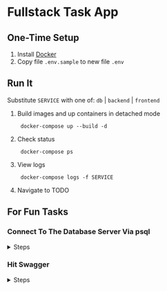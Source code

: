 # Fullstack Task App

## One-Time Setup

1. Install [Docker](https://docs.docker.com/get-docker/)
1. Copy file `.env.sample` to new file `.env`

## Run It

Substitute `SERVICE` with one of: `db` | `backend` | `frontend`

1. Build images and up containers in detached mode

        docker-compose up --build -d

1. Check status

        docker-compose ps

1. View logs

        docker-compose logs -f SERVICE

1. Navigate to TODO

## For Fun Tasks

### Connect To The Database Server Via psql

<details>
<summary>Steps</summary>

1. Run a shell inside the container

        docker-compose run db bash

1. Connect to the database server

        PGPASSWORD=postgres psql -h db -p 5432 -U postgres

1. Connect to the database

        \c task_db

1. Describe a table

        \d task_schema.task

1. Run a query

        select * from task_schema.task;

1. Quit psql

        \q

1. Exit the container

        exit

</details>

### Hit Swagger

<details>
<summary>Steps</summary>

TODO

</details>
